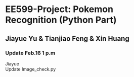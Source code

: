 # EE599-Project: Pokemon Recognition (Python Part)
Jiayue Yu & Tianjiao Feng & Xin Huang  
---  

### Update Feb.16 1 p.m
Jiayue  
Update Image_check.py
